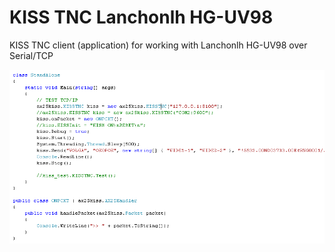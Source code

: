 # KISS TNC Lanchonlh HG-UV98

KISS TNC client (application) for working with Lanchonlh HG-UV98 over Serial/TCP

<img src="code.png"/>

